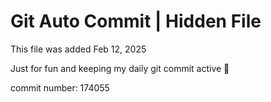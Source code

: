 # Git Auto Commit | Hidden File

This file was added Feb 12, 2025

Just for fun and keeping my daily git commit active 🤪

commit number: 174055
